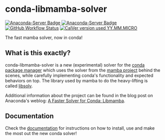 # conda-libmamba-solver

[![Anaconda-Server Badge](https://anaconda.org/main/conda-libmamba-solver/badges/version.svg)](https://anaconda.org/main/conda-libmamba-solver)
[![Anaconda-Server Badge](https://anaconda.org/main/conda-libmamba-solver/badges/latest_release_date.svg)](https://anaconda.org/main/conda-libmamba-solver)
[![GitHub Workflow Status](https://img.shields.io/github/actions/workflow/status/conda/conda-libmamba-solver/tests.yml?branch=main&label=Tests&logo=github&style=flat-square)](https://github.com/conda/conda-libmamba-solver/actions/workflows/tests.yml)
[![CalVer version used YY.MM.MICRO](https://img.shields.io/badge/calver-YY.MM.MICRO-22bfda.svg?style=flat-square)](https://calver.org)

The fast mamba solver, now in conda!

## What is this exactly?

conda-libmamba-solver is a new (experimental) solver for the
[conda package manager](https://docs.conda.io/) which uses the solver from the
[mamba project](https://mamba.readthedocs.io/) behind the scenes, while
carefully implementing conda's functionality and expected behaviors on top.
The library used by mamba to do the heavy-lifting is called [libsolv](https://github.com/openSUSE/libsolv).

Additional information about the project can be found in the blog post on Anaconda's weblog:
[A Faster Solver for Conda: Libmamba](https://www.anaconda.com/blog/a-faster-conda-for-a-growing-community).

## Documentation

Check the [documentation](https://conda.github.io/conda-libmamba-solver/) for
instructions on how to install, use and make the most out the new conda solver!
